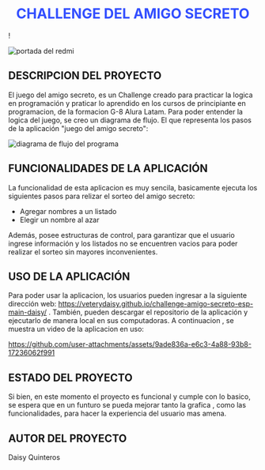 <h1 align="center" style="color:#334fff"> CHALLENGE DEL AMIGO SECRETO</h1>!

![portada del redmi](https://github.com/user-attachments/assets/648138bd-b406-475f-881f-16e0551ff4c0)

<h2>DESCRIPCION DEL PROYECTO</h2>

<p>El juego del amigo secreto, es un Challenge creado para practicar la logica en programación y praticar lo aprendido en los cursos de principiante en programacion, de la formacion G-8 Alura Latam.
Para poder entender la logica del juego, se creo un diagrama de flujo. El que representa los pasos de la aplicación "juego del amigo secreto": </p>


![diagrama de flujo del programa](https://github.com/user-attachments/assets/8026d604-c10c-403e-9c88-dc9d527b393c)


<h2>FUNCIONALIDADES DE LA APLICACIÓN</h2>

<P>La funcionalidad de esta aplicacion es muy sencila, basicamente ejecuta los siguientes pasos para relizar el sorteo del amigo secreto: 
 <ul>
   <li> Agregar nombres a un listado</li>
   <li> Elegir un nombre al azar </li>
 </ul>

Además, posee estructuras de control, para garantizar que el usuario ingrese información y los listados no se encuentren vacios para poder realizar el sorteo sin mayores inconvenientes.
</P>


<h2>USO DE LA APLICACIÓN</h2>

Para poder usar la aplicacion, los usuarios pueden ingresar a la siguiente dirección web: https://veterydaisy.github.io/challenge-amigo-secreto-esp-main-daisy/ . También, pueden descargar el repositorio de la aplicación y ejecutarlo de manera local en sus computadoras. A continuacion , se muestra un video de la aplicacion en uso: 


https://github.com/user-attachments/assets/9ade836a-e6c3-4a88-93b8-17236062f991


<h2>ESTADO DEL PROYECTO</h2>
<p>
Si bien, en este momento el proyecto es funcional y cumple con lo basico, se espera que en un funturo se pueda mejorar tanto la grafica , como las funcionalidades, para hacer la experiencia del usuario mas amena. 
</p>

<H2>AUTOR DEL PROYECTO</H2>
<P>Daisy Quinteros </P>
